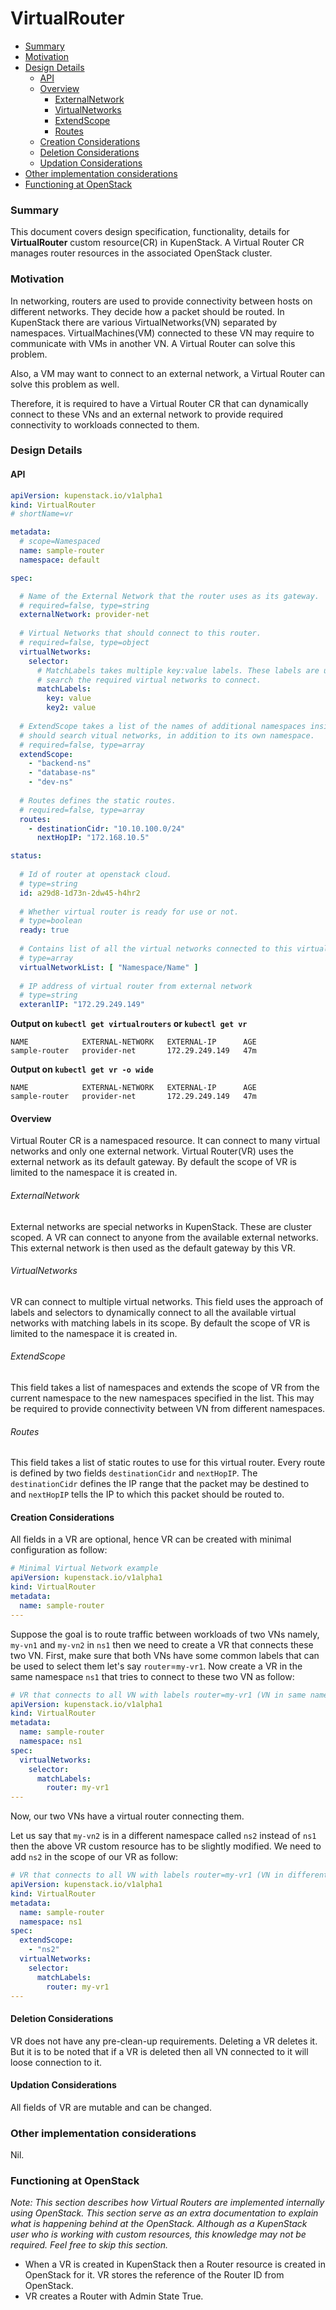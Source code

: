 # VirtualRouter

* [Summary](#Summary)
* [Motivation](#Motivation)
* [Design Details](#Design-Details)
  * [API](#API)
  * [Overview](#Overview)
    * [ExternalNetwork](#ExternalNetwork)
    * [VirtualNetworks](#VirtualNetworks)
    * [ExtendScope](#ExtendScope)
    * [Routes](#Routes)
  * [Creation Considerations](#Creation-Considerations)
  * [Deletion Considerations](#Deletion-Considerations)
  * [Updation Considerations](#Updation-Considerations)
* [Other implementation considerations](#Other-implementation-considerations)
* [Functioning at OpenStack](#Functioning-at-OpenStack)

### Summary

This document covers design specification, functionality, details for **VirtualRouter** custom resource(CR) in KupenStack. A Virtual Router CR manages router resources in the associated OpenStack cluster.

### Motivation

In networking, routers are used to provide connectivity between hosts on different networks. They decide how a packet should be routed. In KupenStack there are various VirtualNetworks(VN) separated by namespaces. VirtualMachines(VM) connected to these VN may require to communicate with VMs in another VN. A Virtual Router can solve this problem. 

Also, a VM may want to connect to an external network, a Virtual Router can solve this problem as well.

Therefore, it is required to have a Virtual Router CR that can dynamically connect to these VNs and an external network to provide required connectivity to workloads connected to them.

### Design Details

#### API

```yaml
apiVersion: kupenstack.io/v1alpha1
kind: VirtualRouter
# shortName=vr

metadata:
  # scope=Namespaced
  name: sample-router
  namespace: default

spec:

  # Name of the External Network that the router uses as its gateway.
  # required=false, type=string
  externalNetwork: provider-net
  
  # Virtual Networks that should connect to this router.
  # required=false, type=object
  virtualNetworks:
    selector:
      # MatchLabels takes multiple key:value labels. These labels are used to
      # search the required virtual networks to connect.
      matchLabels:
    	key: value
    	key2: value
  
  # ExtendScope takes a list of the names of additional namespaces inside which router
  # should search vitual networks, in addition to its own namespace.
  # required=false, type=array
  extendScope:
    - "backend-ns"
    - "database-ns"
    - "dev-ns"
  
  # Routes defines the static routes.
  # required=false, type=array
  routes:
    - destinationCidr: "10.10.100.0/24"
      nextHopIP: "172.168.10.5"

status:
  
  # Id of router at openstack cloud.
  # type=string
  id: a29d8-1d73n-2dw45-h4hr2
  
  # Whether virtual router is ready for use or not.
  # type=boolean
  ready: true
  
  # Contains list of all the virtual networks connected to this virtual router.
  # type=array
  virtualNetworkList: [ "Namespace/Name" ]
  
  # IP address of virtual router from external network
  # type=string
  exteranlIP: "172.29.249.149"

```

**Output on `kubectl get virtualrouters` or `kubectl get vr`**

```
NAME            EXTERNAL-NETWORK   EXTERNAL-IP      AGE
sample-router   provider-net       172.29.249.149   47m
```

**Output on `kubectl get vr -o wide`**

```
NAME            EXTERNAL-NETWORK   EXTERNAL-IP      AGE
sample-router   provider-net       172.29.249.149   47m
```

#### Overview

Virtual Router CR is a namespaced resource. It can connect to many virtual networks and only one external network. Virtual Router(VR) uses the external network as its default gateway. By default the scope of VR is limited to the namespace it is created in.

###### ExternalNetwork

External networks are special networks in KupenStack. These are cluster scoped. A VR can connect to anyone from the available external networks. This external network is then used as the default gateway by this VR.

###### VirtualNetworks

VR can connect to multiple virtual networks. This field uses the approach of labels and selectors to dynamically connect to all the available virtual networks with matching labels in its scope. By default the scope of VR is limited to the namespace it is created in.

###### ExtendScope

This field takes a list of namespaces and extends the scope of VR from the current namespace to the new namespaces specified in the list. This may be required to provide connectivity between VN from different namespaces.

###### Routes

This field takes a list of static routes to use for this virtual router. Every route is defined by two fields `destinationCidr` and `nextHopIP`. The `destinationCidr` defines the IP range that the packet may be destined to and `nextHopIP` tells the IP to which this packet should be routed to.

#### Creation Considerations

All fields in a VR are optional, hence VR can be created with minimal configuration as follow:

```yaml
# Minimal Virtual Network example
apiVersion: kupenstack.io/v1alpha1
kind: VirtualRouter
metadata:
  name: sample-router
---
```

Suppose the goal is to route traffic between workloads of two VNs namely, `my-vn1` and `my-vn2` in `ns1` then we need to create a VR that connects these two VN. First, make sure that both VNs have some common labels that can be used to select them let's say `router`=`my-vr1`. Now create a VR in the same namespace `ns1` that tries to connect to these two VN as follow:

```yaml
# VR that connects to all VN with labels router=my-vr1 (VN in same namespace)
apiVersion: kupenstack.io/v1alpha1
kind: VirtualRouter
metadata:
  name: sample-router
  namespace: ns1
spec:
  virtualNetworks:
    selector:
      matchLabels:
        router: my-vr1
---
```

Now, our two VNs have a virtual router connecting them.

Let us say that `my-vn2` is in a different namespace called `ns2` instead of `ns1` then the above VR custom resource has to be slightly modified. We need to add `ns2` in the scope of our VR as follow:

```yaml
# VR that connects to all VN with labels router=my-vr1 (VN in different namespace)
apiVersion: kupenstack.io/v1alpha1
kind: VirtualRouter
metadata:
  name: sample-router
  namespace: ns1
spec:
  extendScope:
    - "ns2"
  virtualNetworks:
    selector:
      matchLabels:
        router: my-vr1
---
```

#### Deletion Considerations

VR does not have any pre-clean-up requirements. Deleting a VR deletes it. But it is to be noted that if a VR is deleted then all VN connected to it will loose connection to it.

#### Updation Considerations

All fields of VR are mutable and can be changed.

### Other implementation considerations

Nil.

### Functioning at OpenStack

*Note: This section describes how Virtual Routers are implemented internally using OpenStack. This section serve as an extra documentation to explain what is happening behind at the OpenStack. Although as a KupenStack user who is working with custom resources, this knowledge may not be required. Feel free to skip this section.*

* When a VR is created in KupenStack then a Router resource is created in OpenStack for it. VR stores the reference of the Router ID from OpenStack. 
* VR creates a Router with Admin State True.
